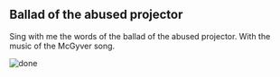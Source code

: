 Ballad of the abused projector
----------------------

Sing with me the words of the ballad of the abused projector. With the music of the McGyver song.

![done](https://raw.github.com/davidedc/devart-template/master/project_images/abused-projector.jpg)
